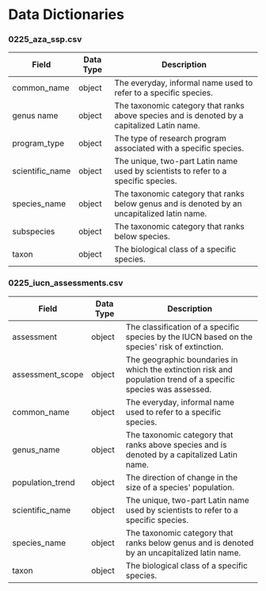 # Data Dictionaries

### 0225_aza_ssp.csv
| Field | Data Type | Description |
| ----- | --------- | ----------- |
| common_name | object | The everyday, informal name used to refer to a specific species. |
| genus name | object | The taxonomic category that ranks above species and is denoted by a capitalized Latin name. |
| program_type | object | The type of research program associated with a specific species. |
| scientific_name | object | The unique, two-part Latin name used by scientists to refer to a specific species. |
| species_name | object | The taxonomic category that ranks below genus and is denoted by an uncapitalized latin name. |
| subspecies | object | The taxonomic category that ranks below species. |
| taxon | object | The biological class of a specific species. |

### 0225_iucn_assessments.csv
| Field | Data Type | Description |
| ----- | --------- | ----------- |
| assessment | object | The classification of a specific species by the IUCN based on the species' risk of extinction.
| assessment_scope | object | The geographic boundaries in which the extinction risk and population trend of a specific species was assessed. 
| common_name | object | The everyday, informal name used to refer to a specific species. |
| genus_name | object | The taxonomic category that ranks above species and is denoted by a capitalized Latin name. |
| population_trend | object | The direction of change in the size of a species' population. |
| scientific_name | object | The unique, two-part Latin name used by scientists to refer to a specific species. |
| species_name | object | The taxonomic category that ranks below genus and is denoted by an uncapitalized latin name. |
| taxon | object | The biological class of a specific species. |
